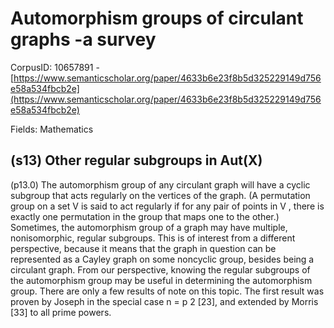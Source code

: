 # Automorphism groups of circulant graphs -a survey

CorpusID: 10657891 - [https://www.semanticscholar.org/paper/4633b6e23f8b5d325229149d756e58a534fbcb2e](https://www.semanticscholar.org/paper/4633b6e23f8b5d325229149d756e58a534fbcb2e)

Fields: Mathematics

## (s13) Other regular subgroups in Aut(X)
(p13.0) The automorphism group of any circulant graph will have a cyclic subgroup that acts regularly on the vertices of the graph. (A permutation group on a set V is said to act regularly if for any pair of points in V , there is exactly one permutation in the group that maps one to the other.) Sometimes, the automorphism group of a graph may have multiple, nonisomorphic, regular subgroups. This is of interest from a different perspective, because it means that the graph in question can be represented as a Cayley graph on some noncyclic group, besides being a circulant graph. From our perspective, knowing the regular subgroups of the automorphism group may be useful in determining the automorphism group. There are only a few results of note on this topic. The first result was proven by Joseph in the special case n = p 2 [23], and extended by Morris [33] to all prime powers.
